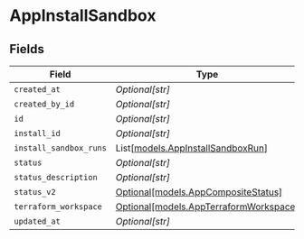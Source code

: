# AppInstallSandbox


## Fields

| Field                                                                        | Type                                                                         | Required                                                                     | Description                                                                  |
| ---------------------------------------------------------------------------- | ---------------------------------------------------------------------------- | ---------------------------------------------------------------------------- | ---------------------------------------------------------------------------- |
| `created_at`                                                                 | *Optional[str]*                                                              | :heavy_minus_sign:                                                           | N/A                                                                          |
| `created_by_id`                                                              | *Optional[str]*                                                              | :heavy_minus_sign:                                                           | N/A                                                                          |
| `id`                                                                         | *Optional[str]*                                                              | :heavy_minus_sign:                                                           | N/A                                                                          |
| `install_id`                                                                 | *Optional[str]*                                                              | :heavy_minus_sign:                                                           | N/A                                                                          |
| `install_sandbox_runs`                                                       | List[[models.AppInstallSandboxRun](../models/appinstallsandboxrun.md)]       | :heavy_minus_sign:                                                           | N/A                                                                          |
| `status`                                                                     | *Optional[str]*                                                              | :heavy_minus_sign:                                                           | N/A                                                                          |
| `status_description`                                                         | *Optional[str]*                                                              | :heavy_minus_sign:                                                           | N/A                                                                          |
| `status_v2`                                                                  | [Optional[models.AppCompositeStatus]](../models/appcompositestatus.md)       | :heavy_minus_sign:                                                           | N/A                                                                          |
| `terraform_workspace`                                                        | [Optional[models.AppTerraformWorkspace]](../models/appterraformworkspace.md) | :heavy_minus_sign:                                                           | N/A                                                                          |
| `updated_at`                                                                 | *Optional[str]*                                                              | :heavy_minus_sign:                                                           | N/A                                                                          |